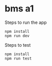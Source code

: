 # bms a1

Steps to run the app

```
npm install
npm run dev
```

Steps to test

```
npm install
npm run test
```
